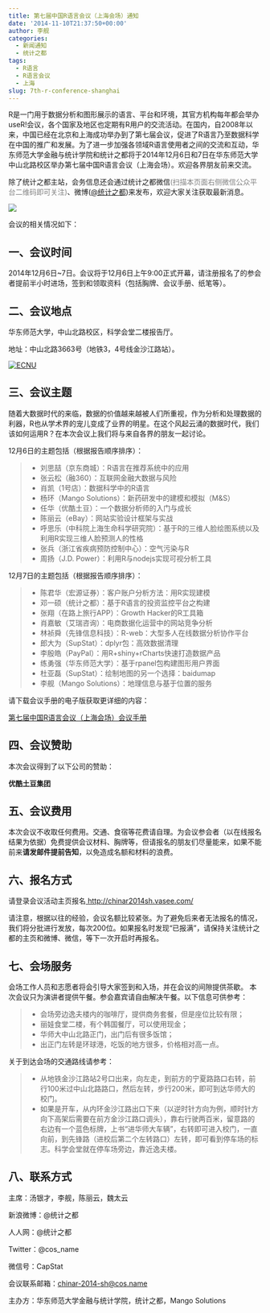 ```yaml
---
title: 第七届中国R语言会议（上海会场）通知
date: '2014-11-10T21:37:50+00:00'
author: 李舰
categories:
  - 新闻通知
  - 统计之都
tags:
  - R语言
  - R语言会议
  - 上海
slug: 7th-r-conference-shanghai
---
```


R是一门用于数据分析和图形展示的语言、平台和环境，其官方机构每年都会举办useR!会议，各个国家及地区也定期有R用户的交流活动。在国内，自2008年以来，中国已经在北京和上海成功举办到了第七届会议，促进了R语言乃至数据科学在中国的推广和发展。为了进一步加强各领域R语言使用者之间的交流和互动，华东师范大学金融与统计学院和统计之都将于2014年12月6日和7日在华东师范大学中山北路校区举办第七届中国R语言会议（上海会场）。欢迎各界朋友前来交流。

除了统计之都主站，会务信息还会通过统计之都微信<span style="color: #808080;">(扫描本页面右侧微信公众平台二维码即可关注)</span>、微博(<a href="http://weibo.com/cosname" target="_blank">@统计之都</a>)来发布，欢迎大家关注获取最新消息。

![](https://cos.name/wp-content/uploads/2010/06/China-R-Logo.png)

会议的相关情况如下：

## 一、会议时间

2014年12月6日~7日。会议将于12月6日上午9:00正式开幕，请注册报名了的参会者提前半小时进场，签到和领取资料（包括胸牌、会议手册、纸笔等）。

## 二、会议地点

华东师范大学，中山北路校区，科学会堂二楼报告厅。
  
地址：中山北路3663号（地铁3，4号线金沙江路站）。
  
[![](https://cos.name/wp-content/uploads/2011/09/ECNU_MAP.png "ECNU")](http://ditu.google.cn/maps?hl=zh-CN&tab=wl&q=%E5%8D%8E%E4%B8%9C%E5%B8%88%E8%8C%83%E5%A4%A7%E5%AD%A6%E9%80%B8%E5%A4%AB%E6%A5%BC)

## **三、会议主题**

随着大数据时代的来临，数据的价值越来越被人们所重视，作为分析和处理数据的利器，R也从学术界的宠儿变成了业界的明星。在这个风起云涌的数据时代，我们该如何运用R？在本次会议上我们将与来自各界的朋友一起讨论。

12月6日的主题包括（根据报告顺序排序）：

>   * 刘思喆（京东商城）：R语言在推荐系统中的应用
>   * 张云松（融360）：互联网金融大数据与风险
>   * 肖凯（1号店）：数据科学中的R语言
>   * 杨环（Mango Solutions）：新药研发中的建模和模拟（M&S）
>   * 任华（优酷土豆）：一个数据分析师的入门与成长
>   * 陈丽云（eBay）：网站实验设计框架与实战
>   * 呼思乐（中科院上海生命科学研究院）：基于R的三维人脸绘图系统以及利用R实现三维人脸预测人的性格
>   * 张兵（浙江省疾病预防控制中心）：空气污染与R
>   * 周扬（J.D. Power）：利用R与nodejs实现可视分析工具

<!--more-->

12月7日的主题包括（根据报告顺序排序）：

>   * 陈君华（宏源证券）：客户账户分析方法：用R实现建模
>   * 邓一硕（统计之都）：基于R语言的投资监控平台之构建
>   * 张翔（在路上旅行APP）：Growth Hacker的R工具箱
>   * 肖嘉敏（艾瑞咨询）：电商数据化运营中的网站竞争分析
>   * 林祯舜（先锋信息科技）：R-web：大型多人在线数据分析协作平台
>   * 郎大为（SupStat）：dplyr包：高效数据清理
>   * 李殷皓（PayPal）：用R+shiny+rCharts快速打造数据产品
>   * 练勇强（华东师范大学）：基于rpanel包构建图形用户界面
>   * 杜亚磊（SupStat）：绘制地图的另一个选择：baidumap
>   * 李舰（Mango Solutions）：地理信息与基于位置的服务

<!--more-->

请下载会议手册的电子版获取更详细的内容：
  
[第七届中国R语言会议（上海会场）会议手册](https://cos.name/wp-content/uploads/2014/11/ChinaR2014SH_Manual_V3.pdf)

## **四、会议赞助**

本次会议得到了以下公司的赞助：

**优酷土豆集团**

## **五、会议费用**

本次会议不收取任何费用。交通、食宿等花费请自理。为会议参会者（以在线报名结果为依据）免费提供会议材料、胸牌等，但请报名的朋友们尽量能来，如果不能前来**请发邮件提前告知**，以免造成名额和材料的浪费。

## **六、报名方式**

请登录会议活动主页报名<a href="http://chinar2014sh.vasee.com/" target="_blank"> http://chinar2014sh.vasee.com/</a>

请注意，根据以往的经验，会议名额比较紧张。为了避免后来者无法报名的情况，我们将分批进行发放，每次200位。如果报名时发现“已报满”，请保持关注统计之都的主页和微博、微信，等下一次开启时再报名。

## 七、会场服务

会场工作人员和志愿者将会引导大家签到和入场，并在会议的间隙提供茶歇。 本次会议只为演讲者提供午餐。参会嘉宾请自由解决午餐。以下信息可供参考：

>   * 会场旁边逸夫楼内的咖啡厅，提供商务套餐，但是座位比较有限；
>   * 丽娃食堂二楼，有个韩国餐厅，可以使用现金；
>   * 华师大中山北路正门，出门后有很多饭馆；
>   * 出正门左转是环球港，吃饭的地方很多，价格相对高一点。

关于到达会场的交通路线请参考：

>   * 从地铁金沙江路站2号口出来，向左走，到前方的宁夏路路口右转，前行100米过中山北路路口，然后左转，步行200米，即可到达华师大的校门。
>   * 如果是开车，从内环金沙江路出口下来（以逆时针方向为例，顺时针方向下高架后需要在前方金沙江路口调头），靠右行驶两百米，留意路的右边有一个蓝色标牌，上书“进华师大车辆”，右转即可进入校门，一直向前，到先锋路（进校后第二个左转路口）左转，即可看到停车场的标志。科学会堂就在停车场旁边，靠近逸夫楼。

## **八、联系方式**

主席：汤银才，李舰，陈丽云，魏太云
  
新浪微博：@统计之都
  
人人网：@统计之都
  
Twitter：@cos_name
  
微信号：CapStat
  
会议联系邮箱：chinar-2014-sh@cos.name
  
主办方：华东师范大学金融与统计学院，统计之都，Mango Solutions
